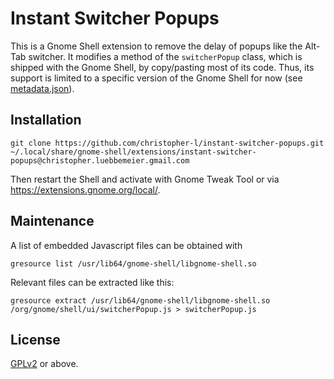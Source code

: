# Instant Switcher Popups

This is a Gnome Shell extension to remove the delay of popups like the
Alt-Tab switcher.
It modifies a method of the `switcherPopup` class, which is shipped with
the Gnome Shell, by copy/pasting most of its code.
Thus, its support is limited to a specific version of the Gnome Shell for
now (see [metadata.json](metadata.json)).

## Installation

    git clone https://github.com/christopher-l/instant-switcher-popups.git ~/.local/share/gnome-shell/extensions/instant-switcher-popups@christopher.luebbemeier.gmail.com

Then restart the Shell and activate with Gnome Tweak Tool or via
<https://extensions.gnome.org/local/>.

## Maintenance

A list of embedded Javascript files can be obtained with

    gresource list /usr/lib64/gnome-shell/libgnome-shell.so

Relevant files can be extracted like this:

    gresource extract /usr/lib64/gnome-shell/libgnome-shell.so /org/gnome/shell/ui/switcherPopup.js > switcherPopup.js

## License

[GPLv2](https://www.gnu.org/licenses/old-licenses/gpl-2.0.en.html)
or above.
